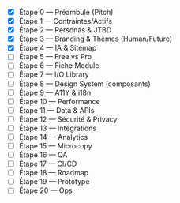 - [x] Étape 0 — Préambule (Pitch)
- [x] Étape 1 — Contraintes/Actifs
- [x] Étape 2 — Personas & JTBD
- [x] Étape 3 — Branding & Thèmes (Human/Future)
- [x] Étape 4 — IA & Sitemap
- [ ] Étape 5 — Free vs Pro
- [ ] Étape 6 — Fiche Module
- [ ] Étape 7 — I/O Library
- [ ] Étape 8 — Design System (composants)
- [ ] Étape 9 — A11Y & i18n
- [ ] Étape 10 — Performance
- [ ] Étape 11 — Data & APIs
- [ ] Étape 12 — Sécurité & Privacy
- [ ] Étape 13 — Intégrations
- [ ] Étape 14 — Analytics
- [ ] Étape 15 — Microcopy
- [ ] Étape 16 — QA
- [ ] Étape 17 — CI/CD
- [ ] Étape 18 — Roadmap
- [ ] Étape 19 — Prototype
- [ ] Étape 20 — Ops
